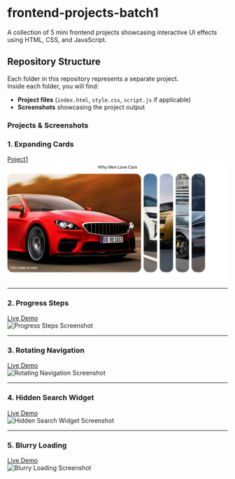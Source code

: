 # frontend-projects-batch1
A collection of 5 mini frontend projects showcasing interactive UI effects using HTML, CSS, and JavaScript.

## Repository Structure
Each folder in this repository represents a separate project.  
Inside each folder, you will find:
- **Project files** (`index.html`, `style.css`, `script.js` if applicable)
- **Screenshots** showcasing the project output

 ### Projects & Screenshots

### 1. Expanding Cards
[Poject1](expandingCards)  
![Expanding Cards Screenshot](expandingCards/ExpandingCards1.png)

---

### 2. Progress Steps
[Live Demo](https://yourusername.github.io/frontend-projects-batch1/02-progress-steps/)  
![Progress Steps Screenshot](screenshots/progress-steps.png)

---

### 3. Rotating Navigation
[Live Demo](https://yourusername.github.io/frontend-projects-batch1/03-rotating-navigation/)  
![Rotating Navigation Screenshot](screenshots/rotating-navigation.png)

---

### 4. Hidden Search Widget
[Live Demo](https://yourusername.github.io/frontend-projects-batch1/04-hidden-search-widget/)  
![Hidden Search Widget Screenshot](screenshots/hidden-search-widget.png)

---

### 5. Blurry Loading
[Live Demo](https://yourusername.github.io/frontend-projects-batch1/05-blurry-loading/)  
![Blurry Loading Screenshot](screenshots/blurry-loading.png)
